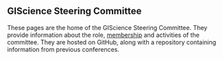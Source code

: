 ## GIScience Steering Committee

These pages are the home of the GIScience Steering Committee. They provide information about the role, [membership](members.md) and activities of the committee. They are hosted on GitHub, along with a repository containing information from previous conferences.
